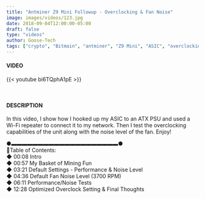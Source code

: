 ```yaml
---
title: "Antminer Z9 Mini Followup - Overclocking & Fan Noise"
image: images/videos/123.jpg
date: 2018-09-04T12:00:00-05:00
draft: false
type: "videos"
author: Goose-Tech
tags: ["crypto", "Bitmain", "antminer", "Z9 Mini", "ASIC", "overclocking"]
---
```


#### VIDEO

{{< youtube bi6TQphA1pE >}}

&nbsp;

#### DESCRIPTION

In this video, I show how I hooked up my ASIC to an ATX PSU and used a Wi-Fi repeater to connect it to my network. Then I test the overclocking capabilities of the unit along with the noise level of the fan. Enjoy!

●▬▬▬▬▬▬▬▬▬▬▬▬▬▬▬▬▬▬▬▬●  
📘Table of Contents:  
◆ 00:08 Intro  
◆ 00:57 My Basket of Mining Fun  
◆ 03:21 Default Settings - Performance & Noise Level  
◆ 04:36 Default Fan Noise Level (3700 RPM)  
◆ 06:11 Performance/Noise Tests  
◆ 12:28 Optimized Overclock Setting & Final Thoughts  